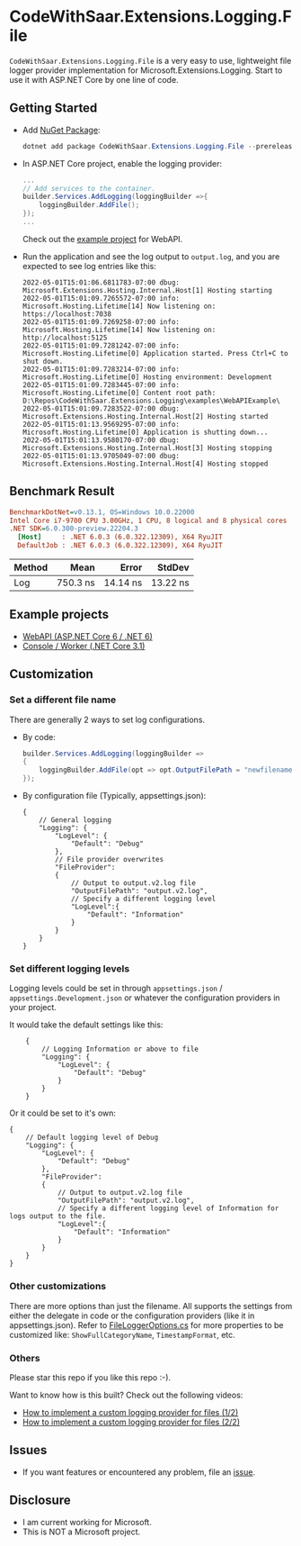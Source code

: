 # CodeWithSaar.Extensions.Logging.File

`CodeWithSaar.Extensions.Logging.File` is a very easy to use, lightweight file logger provider implementation for Microsoft.Extensions.Logging. Start to use it with ASP.NET Core by one line of code.

## Getting Started

* Add [NuGet Package](https://www.nuget.org/packages/CodeWithSaar.Extensions.Logging.File):

    ```csharp
    dotnet add package CodeWithSaar.Extensions.Logging.File --prerelease
    ```

* In ASP.NET Core project, enable the logging provider:

    ```csharp
    ...
    // Add services to the container.
    builder.Services.AddLogging(loggingBuilder =>{
        loggingBuilder.AddFile();
    });
    ...
    ```

    Check out the [example project](https://github.com/xiaomi7732/CodeWithSaar.Extensions.Logging/tree/main/examples/WebAPIExample) for WebAPI.

* Run the application and see the log output to `output.log`, and you are expected to see log entries like this:

    ```log
    2022-05-01T15:01:06.6811783-07:00 dbug: Microsoft.Extensions.Hosting.Internal.Host[1] Hosting starting
    2022-05-01T15:01:09.7265572-07:00 info: Microsoft.Hosting.Lifetime[14] Now listening on: https://localhost:7038
    2022-05-01T15:01:09.7269258-07:00 info: Microsoft.Hosting.Lifetime[14] Now listening on: http://localhost:5125
    2022-05-01T15:01:09.7281242-07:00 info: Microsoft.Hosting.Lifetime[0] Application started. Press Ctrl+C to shut down.
    2022-05-01T15:01:09.7283214-07:00 info: Microsoft.Hosting.Lifetime[0] Hosting environment: Development
    2022-05-01T15:01:09.7283445-07:00 info: Microsoft.Hosting.Lifetime[0] Content root path: D:\Repos\CodeWithSaar.Extensions.Logging\examples\WebAPIExample\
    2022-05-01T15:01:09.7283522-07:00 dbug: Microsoft.Extensions.Hosting.Internal.Host[2] Hosting started
    2022-05-01T15:01:13.9569295-07:00 info: Microsoft.Hosting.Lifetime[0] Application is shutting down...
    2022-05-01T15:01:13.9580170-07:00 dbug: Microsoft.Extensions.Hosting.Internal.Host[3] Hosting stopping
    2022-05-01T15:01:13.9705049-07:00 dbug: Microsoft.Extensions.Hosting.Internal.Host[4] Hosting stopped
    ```

## Benchmark Result

``` ini
BenchmarkDotNet=v0.13.1, OS=Windows 10.0.22000
Intel Core i7-9700 CPU 3.00GHz, 1 CPU, 8 logical and 8 physical cores
.NET SDK=6.0.300-preview.22204.3
  [Host]     : .NET 6.0.3 (6.0.322.12309), X64 RyuJIT
  DefaultJob : .NET 6.0.3 (6.0.322.12309), X64 RyuJIT
```

| Method |     Mean |    Error |   StdDev |
|------- |---------:|---------:|---------:|
|    Log | 750.3 ns | 14.14 ns | 13.22 ns |

## Example projects

* [WebAPI (ASP.NET Core 6 / .NET 6)](https://github.com/xiaomi7732/CodeWithSaar.Extensions.Logging/tree/main/examples/WebAPIExample)
* [Console / Worker (.NET Core 3.1)](https://github.com/xiaomi7732/CodeWithSaar.Extensions.Logging/tree/main/examples/NetCore31Console)

## Customization

### Set a different file name

There are generally 2 ways to set log configurations.

* By code:

    ```csharp
    builder.Services.AddLogging(loggingBuilder =>
    {
        loggingBuilder.AddFile(opt => opt.OutputFilePath = "newfilename.log");
    });
    ```

* By configuration file (Typically, appsettings.json):

    ```jsonc
    {
        // General logging
        "Logging": {
            "LogLevel": {
                "Default": "Debug"
            },
            // File provider overwrites
            "FileProvider":
            {
                // Output to output.v2.log file
                "OutputFilePath": "output.v2.log",
                // Specify a different logging level
                "LogLevel":{
                    "Default": "Information"
                }
            }
        }
    }
    ```

### Set different logging levels

Logging levels could be set in through `appsettings.json` / `appsettings.Development.json` or whatever the configuration providers in your project.

It would take the default settings like this:

```jsonc
    {
        // Logging Information or above to file
        "Logging": {
            "LogLevel": {
                "Default": "Debug"
            }
        }
    }
```

Or it could be set to it's own:

```jsonc
{
    // Default logging level of Debug
    "Logging": {
        "LogLevel": {
            "Default": "Debug"
        },
        "FileProvider":
        {
            // Output to output.v2.log file
            "OutputFilePath": "output.v2.log",
            // Specify a different logging level of Information for logs output to the file.
            "LogLevel":{
                "Default": "Information"
            }
        }
    }
}
```

### Other customizations

There are more options than just the filename. All supports the settings from either the delegate in code or the configuration providers (like it in appsettings.json). Refer to [FileLoggerOptions.cs](https://github.com/xiaomi7732/CodeWithSaar.Extensions.Logging/blob/main/CodeWithSaar.Extensions.Logging.File/FileLoggerOptions.cs) for more properties to be customized like: `ShowFullCategoryName`, `TimestampFormat`, etc.

### Others

Please star this repo if you like this repo :-).

Want to know how is this built? Check out the following videos:

* [How to implement a custom logging provider for files (1/2)](https://youtu.be/3RUpYR4dZM4)
* [How to implement a custom logging provider for files (2/2)](https://youtu.be/3Z3yemyikNc)

## Issues

* If you want features or encountered any problem, file an [issue](https://github.com/xiaomi7732/CodeWithSaar.Extensions.Logging/issues).

## Disclosure

* I am current working for Microsoft.
* This is NOT a Microsoft project.
